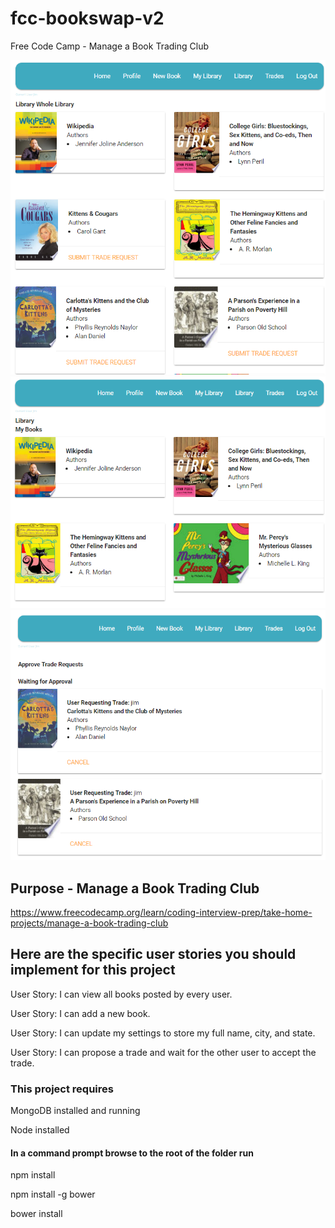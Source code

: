 # fcc-bookswap-v2
Free Code Camp - Manage a Book Trading Club

![fcc-bookswap-v2 on GitHub](docs/screenshot-01.png)
![fcc-bookswap-v2 on GitHub](docs/screenshot-02.png)
![fcc-bookswap-v2 on GitHub](docs/screenshot-03.png)

## Purpose - Manage a Book Trading Club
https://www.freecodecamp.org/learn/coding-interview-prep/take-home-projects/manage-a-book-trading-club


## Here are the specific user stories you should implement for this project

User Story: I can view all books posted by every user.

User Story: I can add a new book.

User Story: I can update my settings to store my full name, city, and state.

User Story: I can propose a trade and wait for the other user to accept the trade.

### This project requires
MongoDB installed and running

Node installed


#### In a command prompt browse to the root of the folder run 

npm install

npm install -g bower

bower install
